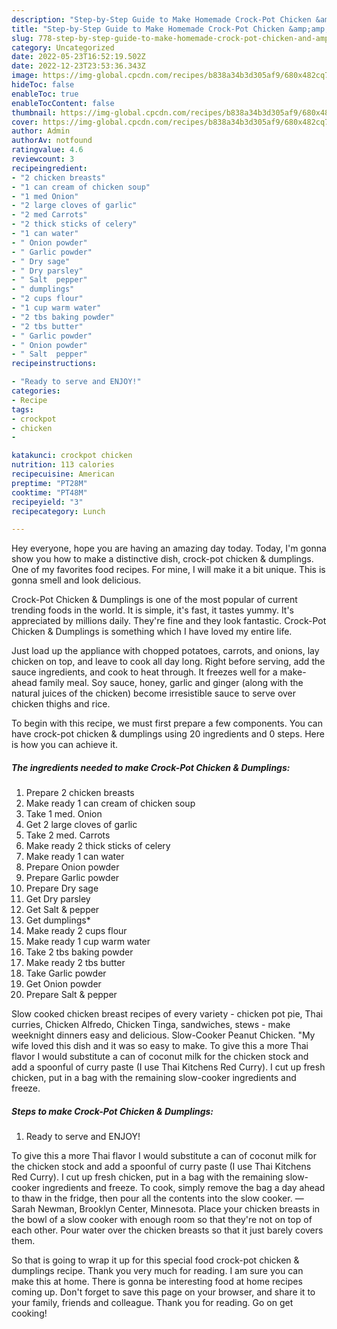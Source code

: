 ```yaml
---
description: "Step-by-Step Guide to Make Homemade Crock-Pot Chicken &amp;amp; Dumplings"
title: "Step-by-Step Guide to Make Homemade Crock-Pot Chicken &amp;amp; Dumplings"
slug: 778-step-by-step-guide-to-make-homemade-crock-pot-chicken-and-amp-dumplings
category: Uncategorized
date: 2022-05-23T16:52:19.502Z
date: 2022-12-23T23:53:36.343Z
image: https://img-global.cpcdn.com/recipes/b838a34b3d305af9/680x482cq70/crock-pot-chicken-dumplings-recipe-main-photo.jpg
hideToc: false
enableToc: true
enableTocContent: false
thumbnail: https://img-global.cpcdn.com/recipes/b838a34b3d305af9/680x482cq70/crock-pot-chicken-dumplings-recipe-main-photo.jpg
cover: https://img-global.cpcdn.com/recipes/b838a34b3d305af9/680x482cq70/crock-pot-chicken-dumplings-recipe-main-photo.jpg
author: Admin
authorAv: notfound
ratingvalue: 4.6
reviewcount: 3
recipeingredient:
- "2 chicken breasts"
- "1 can cream of chicken soup"
- "1 med Onion"
- "2 large cloves of garlic"
- "2 med Carrots"
- "2 thick sticks of celery"
- "1 can water"
- " Onion powder"
- " Garlic powder"
- " Dry sage"
- " Dry parsley"
- " Salt  pepper"
- " dumplings"
- "2 cups flour"
- "1 cup warm water"
- "2 tbs baking powder"
- "2 tbs butter"
- " Garlic powder"
- " Onion powder"
- " Salt  pepper"
recipeinstructions:

- "Ready to serve and ENJOY!"
categories:
- Recipe
tags:
- crockpot
- chicken
- 

katakunci: crockpot chicken  
nutrition: 113 calories
recipecuisine: American
preptime: "PT28M"
cooktime: "PT48M"
recipeyield: "3"
recipecategory: Lunch

---
```



Hey everyone, hope you are having an amazing day today. Today, I'm gonna show you how to make a distinctive dish, crock-pot chicken &amp; dumplings. One of my favorites food recipes. For mine, I will make it a bit unique. This is gonna smell and look delicious.

Crock-Pot Chicken &amp; Dumplings is one of the most popular of current trending foods in the world. It is simple, it's fast, it tastes yummy. It's appreciated by millions daily. They're fine and they look fantastic. Crock-Pot Chicken &amp; Dumplings is something which I have loved my entire life.

Just load up the appliance with chopped potatoes, carrots, and onions, lay chicken on top, and leave to cook all day long. Right before serving, add the sauce ingredients, and cook to heat through. It freezes well for a make-ahead family meal. Soy sauce, honey, garlic and ginger (along with the natural juices of the chicken) become irresistible sauce to serve over chicken thighs and rice.


To begin with this recipe, we must first prepare a few components. You can have crock-pot chicken &amp; dumplings using 20 ingredients and 0 steps. Here is how you can achieve it.

<!--inarticleads1-->

##### The ingredients needed to make Crock-Pot Chicken &amp; Dumplings:

1. Prepare 2 chicken breasts
1. Make ready 1 can cream of chicken soup
1. Take 1 med. Onion
1. Get 2 large cloves of garlic
1. Take 2 med. Carrots
1. Make ready 2 thick sticks of celery
1. Make ready 1 can water
1. Prepare  Onion powder
1. Prepare  Garlic powder
1. Prepare  Dry sage
1. Get  Dry parsley
1. Get  Salt &amp; pepper
1. Get  dumplings*
1. Make ready 2 cups flour
1. Make ready 1 cup warm water
1. Take 2 tbs baking powder
1. Make ready 2 tbs butter
1. Take  Garlic powder
1. Get  Onion powder
1. Prepare  Salt &amp; pepper


Slow cooked chicken breast recipes of every variety - chicken pot pie, Thai curries, Chicken Alfredo, Chicken Tinga, sandwiches, stews - make weeknight dinners easy and delicious. Slow-Cooker Peanut Chicken. &#34;My wife loved this dish and it was so easy to make. To give this a more Thai flavor I would substitute a can of coconut milk for the chicken stock and add a spoonful of curry paste (I use Thai Kitchens Red Curry). I cut up fresh chicken, put in a bag with the remaining slow-cooker ingredients and freeze. 

<!--inarticleads2-->

##### Steps to make Crock-Pot Chicken &amp; Dumplings:


1. Ready to serve and ENJOY!

To give this a more Thai flavor I would substitute a can of coconut milk for the chicken stock and add a spoonful of curry paste (I use Thai Kitchens Red Curry). I cut up fresh chicken, put in a bag with the remaining slow-cooker ingredients and freeze. To cook, simply remove the bag a day ahead to thaw in the fridge, then pour all the contents into the slow cooker. —Sarah Newman, Brooklyn Center, Minnesota. Place your chicken breasts in the bowl of a slow cooker with enough room so that they&#39;re not on top of each other. Pour water over the chicken breasts so that it just barely covers them. 

So that is going to wrap it up for this special food crock-pot chicken &amp; dumplings recipe. Thank you very much for reading. I am sure you can make this at home. There is gonna be interesting food at home recipes coming up. Don't forget to save this page on your browser, and share it to your family, friends and colleague. Thank you for reading. Go on get cooking!
